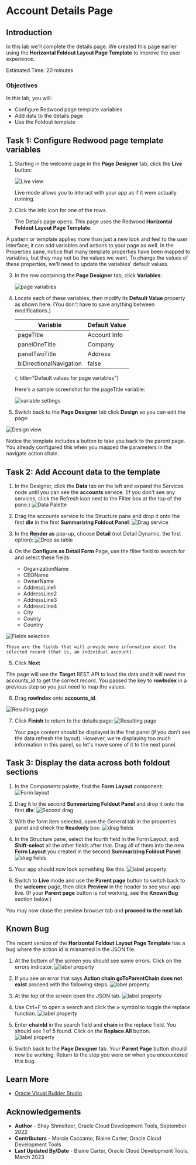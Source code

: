 
# Account Details Page

## Introduction

In this lab we'll complete the details page.  We created this page earlier using the **Horizontal Foldout Layout Page Template** to improve the user experience.

Estimated Time: 20 minutes

### Objectives

In this lab, you will:

* Configure Redwood page template variables
* Add data to the details page
* Use the Foldout template

## Task 1: Configure Redwood page template variables

1. Starting in the welcome page in the **Page Designer** tab, click the **Live** button:

	![Live view](images/liveview.png)

	Live mode allows you to interact with your app as if it were actually running.

2. Click the info icon for one of the rows.

	The Details page opens.  This page uses the Redwood **Horizontal Foldout Layout Page Template**.

A pattern or template applies more than just a new look and feel to the user interface; it can add variables and actions to your page as well. In the Properties pane, notice that many template properties have been mapped to variables, but they may not be the values we want. To change the values of these properties, we'll need to update the variables' default values.

3. In the row containing the **Page Designer** tab, click **Variables**:

	  ![page variables](images/variables.png)

4. Locate each of these variables, then modify its **Default Value** property as shown here. (You don't have to save anything between modifications.)

	|Variable |Default Value |
	| --- | --- |
	|pageTitle | Account Info |
	|panelOneTitle| Company |
	|panelTwoTitle | Address |
	|biDirectionalNavigation | false |
	{: title="Default values for page variables"}

	Here's a sample screenshot for the pageTitle variable:

	  ![variable settings](images/variables2.png)

3. Switch back to the **Page Designer** tab click **Design** so you can edit the page:

  ![Design view](images/emptydetailspage.png)

Notice the template includes a button to take you back to the parent page.  You already configured this when you mapped the parameters in the navigate action chain.

## Task 2: Add Account data to the template

1. In the Designer, click the **Data** tab on the left and expand the Services node until you can see the **accounts** service. (If you don't see any services, click the Refresh icon next to the Filter box at the top of the pane.)
	  ![Data Palette](images/datapalette.png)

2. Drag the accounts service to the Structure pane and drop it onto the first **div** in the first **Summarizing Foldout Panel**:
	  ![Drag service](images/drag1.png)

3. In the **Render as** pop-up, choose **Detail** (not Detail Dynamic, the first option):
	  ![Drop as table](images/table.png)

4. On the **Configure as Detail Form** Page, use the filter field to search for and select these fields:

	* OrganizationName
	* CEOName
	* OwnerName
	* AddressLine1
	* AddressLine2
	* AddressLine3
	* AddressLine4
	* City
	* County
	* Country

  ![Fields selection](images/fields2.png)

	These are the fields that will provide more information about the selected record (that is, an individual account).

5. Click **Next**

  The page will use the **Target** REST API to load the data and it will need the accounts_id to get the correct record.  You passed the key to **rowIndex** in a previous step so you just need to map the values.

6.  Drag **rowIndex** onto **accounts_id**.

  ![Resulting page](images/mapaccountsid.png)

7. Click **Finish** to return to the details page:
  ![Resulting page](images/results.png)

	Your page content should be displayed in the first panel (if you don't see the data refresh the layout). However, we're displaying too much information in this panel, so let's move some of it to the next panel.

## Task 3: Display the data across both foldout sections

1. In the Components palette, find the **Form Layout** component:
	  ![Form layout](images/formcomponent.png)

2. Drag it to the second **Summarizing Foldout Panel** and drop it onto the first **div**:
		![Second drag](images/dragform2.png)

3. With the form item selected, open the General tab in the properties panel and check the **Readonly** box:
	  ![drag fields](images/readonly.png)

4. In the Structure pane, select the fourth field in the Form Layout, and **Shift-select** all the other fields after that. Drag all of them into the new **Form Layout** you created in the second **Summarizing Foldout Panel**:
	  ![drag fields](images/dragfield2.png)

5. Your app should now look something like this.
	  ![label property](images/finishdetails.png)

6. Switch to **Live** mode and use the **Parent page** button to switch back to the **welcome** page, then click **Preview** in the header to see your app live. (If your **Parent page** button is not working, see the **Known Bug** section below.)

You may now close the preview browser tab and **proceed to the next lab**.

## Known Bug
The recent version of the **Horizontal Foldout Layout Page Template** has a bug where the action id is misnamed in the JSON file.

1. At the bottom of the screen you should see some errors.  Click on the errors indicator.
	  ![label property](images/actionchainerrors.png)

2. If you see an error that says **Action chain goToParentChain does not exist** proceed with the following steps.
	  ![label property](images/actionchainerrortext.png)

3. At the top of the screen open the JSON tab.
	  ![label property](images/actionchainjsontab.png)

4. Use Ctrl+F to open a search and click the **>** symbol to toggle the replace function.
	  ![label property](images/actionchaintogglereplace.png)

5. Enter **chainId** in the search field and **chain** in the replace field.  You should see 1 of 5 found.  Click on the **Replace All** button.
	  ![label property](images/actionchaintogglereplaceall.png)

6. Switch back to the **Page Designer** tab.  Your **Parent Page** button should now be working.  Return to the step you were on when you encountered this bug.

## Learn More

* [Oracle Visual Builder Studio](https://docs.oracle.com/en/cloud/paas/visual-builder/index.html)

## Acknowledgements
* **Author** - Shay Shmeltzer, Oracle Cloud Development Tools, September 2022
* **Contributors** -  Marcie Caccamo, Blaine Carter, Oracle Cloud Development Tools
* **Last Updated By/Date** - Blaine Carter, Oracle Cloud Development Tools, March 2023
